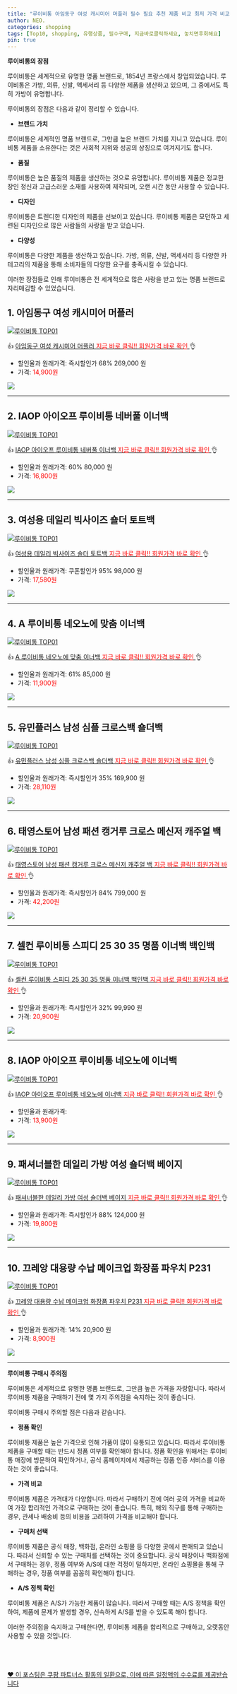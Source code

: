 ```yaml
---
title: "루이비통 아임동구 여성 캐시미어 머플러 필수 필요 추천 제품 비교 최저 가격 비교 장점 구매 후기 구매평"
author: NEO.
categories: shopping
tags: [Top10, shopping, 유행상품, 필수구매, 지금바로클릭하세요, 놓치면후회해요]
pin: true
---
```

**루이비통의 장점**

루이비통은 세계적으로 유명한 명품 브랜드로, 1854년 프랑스에서 창업되었습니다. 루이비통은 가방, 의류, 신발, 액세서리 등 다양한 제품을 생산하고 있으며, 그 중에서도 특히 가방이 유명합니다.

루이비통의 장점은 다음과 같이 정리할 수 있습니다.

* **브랜드 가치**

루이비통은 세계적인 명품 브랜드로, 그만큼 높은 브랜드 가치를 지니고 있습니다. 루이비통 제품을 소유한다는 것은 사회적 지위와 성공의 상징으로 여겨지기도 합니다.

* **품질**

루이비통은 높은 품질의 제품을 생산하는 것으로 유명합니다. 루이비통 제품은 정교한 장인 정신과 고급스러운 소재를 사용하여 제작되며, 오랜 시간 동안 사용할 수 있습니다.

* **디자인**

루이비통은 트렌디한 디자인의 제품을 선보이고 있습니다. 루이비통 제품은 모던하고 세련된 디자인으로 많은 사람들의 사랑을 받고 있습니다.

* **다양성**

루이비통은 다양한 제품을 생산하고 있습니다. 가방, 의류, 신발, 액세서리 등 다양한 카테고리의 제품을 통해 소비자들의 다양한 요구를 충족시킬 수 있습니다.

이러한 장점들로 인해 루이비통은 전 세계적으로 많은 사랑을 받고 있는 명품 브랜드로 자리매김할 수 있었습니다.

   

## 1. 아임동구 여성 캐시미어 머플러

[![루이비통 TOP01](https://thumbnail6.coupangcdn.com/thumbnails/remote/490x490ex/image/vendor_inventory/cb27/0fc8f36ab30e00b120d730f2300a519dd7ce4c8039240a5ce6bc3d3ff9e3.jpg)](https://link.coupang.com/re/AFFSDP?lptag=AF3617701&subid=GithubCoopas&pageKey=7670516107&traceid=V0-153&itemId=20460743612&vendorItemId=87540451686)


👍 [아임동구 여성 캐시미어 머플러 <font color=red> 지금 바로 클릭!! 회원가격 바로 확인 </font> ](https://link.coupang.com/re/AFFSDP?lptag=AF3617701&subid=GithubCoopas&pageKey=7670516107&traceid=V0-153&itemId=20460743612&vendorItemId=87540451686) 👌 


- 할인율과 원래가격: 즉시할인가 68%  269,000   원
- 가격: <span style='color:red'>14,900원</span>

[![](/discount_price.png)](https://link.coupang.com/re/AFFSDP?lptag=AF3617701&subid=GithubCoopas&pageKey=7670516107&traceid=V0-153&itemId=20460743612&vendorItemId=87540451686)

---


   

## 2. IAOP 아이오프 루이비통 네버풀 이너백

[![루이비통 TOP01](https://thumbnail10.coupangcdn.com/thumbnails/remote/490x490ex/image/vendor_inventory/f62e/850e67079b3d0e0b7506a5dfb59654513f1bfe55b1ed91aaf5ee4cc941cb.jpg)](https://link.coupang.com/re/AFFSDP?lptag=AF3617701&subid=GithubCoopas&pageKey=1435445103&traceid=V0-153&itemId=2477971341&vendorItemId=82193733529)


👍 [IAOP 아이오프 루이비통 네버풀 이너백 <font color=red> 지금 바로 클릭!! 회원가격 바로 확인 </font> ](https://link.coupang.com/re/AFFSDP?lptag=AF3617701&subid=GithubCoopas&pageKey=1435445103&traceid=V0-153&itemId=2477971341&vendorItemId=82193733529) 👌 


- 할인율과 원래가격: 60%  80,000   원
- 가격: <span style='color:red'>16,800원</span>

[![](/discount_price.png)](https://link.coupang.com/re/AFFSDP?lptag=AF3617701&subid=GithubCoopas&pageKey=1435445103&traceid=V0-153&itemId=2477971341&vendorItemId=82193733529)

---


   

## 3. 여성용 데일리 빅사이즈 숄더 토트백

[![루이비통 TOP01](https://thumbnail7.coupangcdn.com/thumbnails/remote/490x490ex/image/vendor_inventory/024a/a72722effc7d7b17176caaba3c66f0aa807e5188239d0d149ffa8ff6cdb0.jpg)](https://link.coupang.com/re/AFFSDP?lptag=AF3617701&subid=GithubCoopas&pageKey=6866111479&traceid=V0-153&itemId=16411298366&vendorItemId=83602316912)


👍 [여성용 데일리 빅사이즈 숄더 토트백 <font color=red> 지금 바로 클릭!! 회원가격 바로 확인 </font> ](https://link.coupang.com/re/AFFSDP?lptag=AF3617701&subid=GithubCoopas&pageKey=6866111479&traceid=V0-153&itemId=16411298366&vendorItemId=83602316912) 👌 


- 할인율과 원래가격: 쿠폰할인가 95%  98,000   원
- 가격: <span style='color:red'>17,580원</span>

[![](/discount_price.png)](https://link.coupang.com/re/AFFSDP?lptag=AF3617701&subid=GithubCoopas&pageKey=6866111479&traceid=V0-153&itemId=16411298366&vendorItemId=83602316912)

---


   

## 4. A 루이비통 네오노에 맞춤 이너백

[![루이비통 TOP01](https://thumbnail6.coupangcdn.com/thumbnails/remote/490x490ex/image/vendor_inventory/bc59/92b92a87a6a1a5b8340d84a6ac4790002fcdfc101af9c8448cf14002af4c.jpg)](https://link.coupang.com/re/AFFSDP?lptag=AF3617701&subid=GithubCoopas&pageKey=2291765992&traceid=V0-153&itemId=16202820659&vendorItemId=5470136983)


👍 [A 루이비통 네오노에 맞춤 이너백 <font color=red> 지금 바로 클릭!! 회원가격 바로 확인 </font> ](https://link.coupang.com/re/AFFSDP?lptag=AF3617701&subid=GithubCoopas&pageKey=2291765992&traceid=V0-153&itemId=16202820659&vendorItemId=5470136983) 👌 


- 할인율과 원래가격: 61%  85,000   원
- 가격: <span style='color:red'>11,900원</span>

[![](/discount_price.png)](https://link.coupang.com/re/AFFSDP?lptag=AF3617701&subid=GithubCoopas&pageKey=2291765992&traceid=V0-153&itemId=16202820659&vendorItemId=5470136983)

---


   

## 5. 유민플러스 남성 심플 크로스백 숄더백

[![루이비통 TOP01](https://thumbnail10.coupangcdn.com/thumbnails/remote/490x490ex/image/vendor_inventory/6503/d393b19252e94a02a8c94223015b1384fc9aac42d70d016046a839015f5d.jpg)](https://link.coupang.com/re/AFFSDP?lptag=AF3617701&subid=GithubCoopas&pageKey=7064663404&traceid=V0-153&itemId=17526311994&vendorItemId=84719198078)


👍 [유민플러스 남성 심플 크로스백 숄더백 <font color=red> 지금 바로 클릭!! 회원가격 바로 확인 </font> ](https://link.coupang.com/re/AFFSDP?lptag=AF3617701&subid=GithubCoopas&pageKey=7064663404&traceid=V0-153&itemId=17526311994&vendorItemId=84719198078) 👌 


- 할인율과 원래가격: 즉시할인가 35%  169,900   원
- 가격: <span style='color:red'>28,110원</span>

[![](/discount_price.png)](https://link.coupang.com/re/AFFSDP?lptag=AF3617701&subid=GithubCoopas&pageKey=7064663404&traceid=V0-153&itemId=17526311994&vendorItemId=84719198078)

---


   

## 6. 태영스토어 남성 패션 캥거루 크로스 메신저 캐주얼 백

[![루이비통 TOP01](https://thumbnail7.coupangcdn.com/thumbnails/remote/490x490ex/image/vendor_inventory/bbda/9b6b2c63dfe82345b3fcb171ecbf95d80454a67821b28b1876ac1a1dcef0.jpg)](https://link.coupang.com/re/AFFSDP?lptag=AF3617701&subid=GithubCoopas&pageKey=6930183671&traceid=V0-153&itemId=16264071126&vendorItemId=83948424979)


👍 [태영스토어 남성 패션 캥거루 크로스 메신저 캐주얼 백 <font color=red> 지금 바로 클릭!! 회원가격 바로 확인 </font> ](https://link.coupang.com/re/AFFSDP?lptag=AF3617701&subid=GithubCoopas&pageKey=6930183671&traceid=V0-153&itemId=16264071126&vendorItemId=83948424979) 👌 


- 할인율과 원래가격: 즉시할인가 84%  799,000   원
- 가격: <span style='color:red'>42,200원</span>

[![](/discount_price.png)](https://link.coupang.com/re/AFFSDP?lptag=AF3617701&subid=GithubCoopas&pageKey=6930183671&traceid=V0-153&itemId=16264071126&vendorItemId=83948424979)

---


   

## 7. 셀컨 루이비통 스피디 25 30 35 명품 이너백 백인백

[![루이비통 TOP01](https://thumbnail6.coupangcdn.com/thumbnails/remote/490x490ex/image/vendor_inventory/26e7/2762ee2006b7e2664e05481b33c3a326778d0cbf3aa4694fa77aca19aac7.jpg)](https://link.coupang.com/re/AFFSDP?lptag=AF3617701&subid=GithubCoopas&pageKey=6098003370&traceid=V0-153&itemId=11408654097&vendorItemId=78684596909)


👍 [셀컨 루이비통 스피디 25 30 35 명품 이너백 백인백 <font color=red> 지금 바로 클릭!! 회원가격 바로 확인 </font> ](https://link.coupang.com/re/AFFSDP?lptag=AF3617701&subid=GithubCoopas&pageKey=6098003370&traceid=V0-153&itemId=11408654097&vendorItemId=78684596909) 👌 


- 할인율과 원래가격: 즉시할인가 32%  99,990   원
- 가격: <span style='color:red'>20,900원</span>

[![](/discount_price.png)](https://link.coupang.com/re/AFFSDP?lptag=AF3617701&subid=GithubCoopas&pageKey=6098003370&traceid=V0-153&itemId=11408654097&vendorItemId=78684596909)

---


   

## 8. IAOP 아이오프 루이비통 네오노에 이너백

[![루이비통 TOP01](https://thumbnail7.coupangcdn.com/thumbnails/remote/490x490ex/image/vendor_inventory/86e9/f449af821584c807e9a301a81a339f0649ce187582025d65681596fbe419.jpg)](https://link.coupang.com/re/AFFSDP?lptag=AF3617701&subid=GithubCoopas&pageKey=6237356197&traceid=V0-153&itemId=12569265016&vendorItemId=82111239709)


👍 [IAOP 아이오프 루이비통 네오노에 이너백 <font color=red> 지금 바로 클릭!! 회원가격 바로 확인 </font> ](https://link.coupang.com/re/AFFSDP?lptag=AF3617701&subid=GithubCoopas&pageKey=6237356197&traceid=V0-153&itemId=12569265016&vendorItemId=82111239709) 👌 


- 할인율과 원래가격: 
- 가격: <span style='color:red'>13,900원</span>

[![](/discount_price.png)](https://link.coupang.com/re/AFFSDP?lptag=AF3617701&subid=GithubCoopas&pageKey=6237356197&traceid=V0-153&itemId=12569265016&vendorItemId=82111239709)

---


   

## 9. 패셔너블한 데일리 가방 여성 숄더백 베이지

[![루이비통 TOP01](https://thumbnail6.coupangcdn.com/thumbnails/remote/490x490ex/image/vendor_inventory/6471/405d8bfe096196dbc7acc14ad257db7d09c97d289e5558a038a84688680b.jpg)](https://link.coupang.com/re/AFFSDP?lptag=AF3617701&subid=GithubCoopas&pageKey=7727615844&traceid=V0-153&itemId=20756669621&vendorItemId=87826932060)


👍 [패셔너블한 데일리 가방 여성 숄더백 베이지 <font color=red> 지금 바로 클릭!! 회원가격 바로 확인 </font> ](https://link.coupang.com/re/AFFSDP?lptag=AF3617701&subid=GithubCoopas&pageKey=7727615844&traceid=V0-153&itemId=20756669621&vendorItemId=87826932060) 👌 


- 할인율과 원래가격: 즉시할인가 88%  124,000   원
- 가격: <span style='color:red'>19,800원</span>

[![](/discount_price.png)](https://link.coupang.com/re/AFFSDP?lptag=AF3617701&subid=GithubCoopas&pageKey=7727615844&traceid=V0-153&itemId=20756669621&vendorItemId=87826932060)

---


   

## 10. 끄레앙 대용량 수납 메이크업 화장품 파우치 P231

[![루이비통 TOP01](https://thumbnail10.coupangcdn.com/thumbnails/remote/490x490ex/image/retail/images/4891912125005471-de101359-4457-45e4-a0ad-a2e4882f3816.jpg)](https://link.coupang.com/re/AFFSDP?lptag=AF3617701&subid=GithubCoopas&pageKey=7201569045&traceid=V0-153&itemId=17108511450&vendorItemId=84282227498)


👍 [끄레앙 대용량 수납 메이크업 화장품 파우치 P231 <font color=red> 지금 바로 클릭!! 회원가격 바로 확인 </font> ](https://link.coupang.com/re/AFFSDP?lptag=AF3617701&subid=GithubCoopas&pageKey=7201569045&traceid=V0-153&itemId=17108511450&vendorItemId=84282227498) 👌 


- 할인율과 원래가격: 14%  20,900   원
- 가격: <span style='color:red'>8,900원</span>

[![](/discount_price.png)](https://link.coupang.com/re/AFFSDP?lptag=AF3617701&subid=GithubCoopas&pageKey=7201569045&traceid=V0-153&itemId=17108511450&vendorItemId=84282227498)

---
**루이비통 구매시 주의점**

루이비통은 세계적으로 유명한 명품 브랜드로, 그만큼 높은 가격을 자랑합니다. 따라서 루이비통 제품을 구매하기 전에 몇 가지 주의점을 숙지하는 것이 좋습니다.

루이비통 구매시 주의할 점은 다음과 같습니다.

* **정품 확인**

루이비통 제품은 높은 가격으로 인해 가품이 많이 유통되고 있습니다. 따라서 루이비통 제품을 구매할 때는 반드시 정품 여부를 확인해야 합니다. 정품 확인을 위해서는 루이비통 매장에 방문하여 확인하거나, 공식 홈페이지에서 제공하는 정품 인증 서비스를 이용하는 것이 좋습니다.

* **가격 비교**

루이비통 제품은 가격대가 다양합니다. 따라서 구매하기 전에 여러 곳의 가격을 비교하여 가장 합리적인 가격으로 구매하는 것이 좋습니다. 특히, 해외 직구를 통해 구매하는 경우, 관세나 배송비 등의 비용을 고려하여 가격을 비교해야 합니다.

* **구매처 선택**

루이비통 제품은 공식 매장, 백화점, 온라인 쇼핑몰 등 다양한 곳에서 판매되고 있습니다. 따라서 신뢰할 수 있는 구매처를 선택하는 것이 중요합니다. 공식 매장이나 백화점에서 구매하는 경우, 정품 여부와 A/S에 대한 걱정이 덜하지만, 온라인 쇼핑몰을 통해 구매하는 경우, 정품 여부를 꼼꼼히 확인해야 합니다.

* **A/S 정책 확인**

루이비통 제품은 A/S가 가능한 제품이 많습니다. 따라서 구매할 때는 A/S 정책을 확인하여, 제품에 문제가 발생할 경우, 신속하게 A/S를 받을 수 있도록 해야 합니다.

이러한 주의점을 숙지하고 구매한다면, 루이비통 제품을 합리적으로 구매하고, 오랫동안 사용할 수 있을 것입니다.<br><br><br><br><br> [ ❤  이 포스팅은 쿠팡 파트너스 활동의 일환으로, 이에 따른 일정액의 수수료를 제공받습니다](https://link.coupang.com/a/bcEFyh)